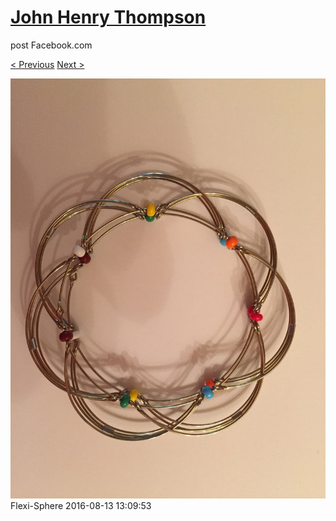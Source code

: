 # [John Henry Thompson](../README.md)
post Facebook.com

[< Previous](2016-08-13-3.md) [Next >](2016-08-13-5.md)

[![](../media/2016-08-13/Flexi-Sphere-3.jpg)](../README.md)
Flexi-Sphere
2016-08-13 13:09:53